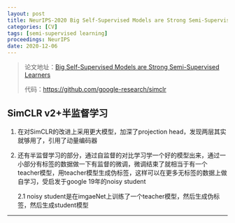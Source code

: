 ```yaml
---
layout: post
title: NeurIPS-2020 Big Self-Supervised Models are Strong Semi-Supervised Learners
categories: [CV]
tags: [semi-supervised learning]
proceedings: NeurIPS
date: 2020-12-06
---
```


> 论文地址：[Big Self-Supervised Models are Strong Semi-Supervised Learners](https://dl.acm.org/doi/abs/10.5555/3495724.3497589)
>
> 代码：<https://github.com/google-research/simclr>

## SimCLR v2+半监督学习

1. 在对SimCLR的改进上采用更大模型，加深了projection head，发现两层其实就够用了，引用了动量编码器
2. 还有半监督学习的部分，通过自监督的对比学习学一个好的模型出来，通过一小部分有标签的数据做一下有监督的微调，微调结束了就相当于有一个teacher模型，用teacher模型生成伪标签，这样可以在更多无标签的数据上做自学习，受启发于google 19年的noisy student

   2.1 noisy student是在imgaeNet上训练了一个teacher模型，然后生成伪标签，然后生成student模型

<HR align=left color=#987cb9 SIZE=1>

